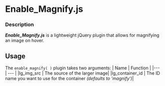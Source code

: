 # Enable_Magnify.js

### Description
**_Enable_Magnify.js_** is a lightweight jQuery plugin that allows for magnifying an image on hover.

## Usage
The `enable_magnify( )` plugin takes two arguments:
| Name | Function |
|--- | --- |
|lg_img_src | The source of the larger image|
|lg_container_id | The ID name you want to use for the container _(defaults to 'magnify')_|